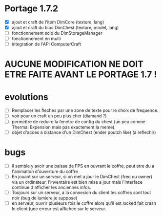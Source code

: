 Portage 1.7.2
=============

- [X] ajout et craft de l'item DimCore (texture, lang)
- [X] ajout et craft du bloc DimChest (texture, model, lang)
- [ ] fonctionnement solo du DimStorageManager
- [ ] fonctionnement en multi
- [ ] integration de l'API ComputerCraft

AUCUNE MODIFICATION NE DOIT ETRE FAITE AVANT LE PORTAGE 1.7 !
=============================================================

evolutions
==========

- [ ] Remplacer les fleches par une zone de texte pour le choix de frequence.
- [ ] voir pour un craft un peu plus cher (diamand ?)
- [ ] permettre de reduire la fenetre de config du chest (un peu comme Thermal Expension mais pas exactement la meme).
- [ ] objet d'acces a distance d'un DimChest (ender poutch like) (a reflechir)

bugs
====

- [ ] il semble y avoir une baisse de FPS en ouvrant le coffre, peut etre du a l'animation d'ouverture du coffre
- [ ] En jouant sur un serveur, si on met a jour le DimChest (freq ou owner) via un ordinateur, l'inventaire est bien mise a jour
mais l'interface continue d'afficher les anciennes infos.
- [ ] Toujours sur un serveur, a la connexion du client les coffres sont tout noir (bug de lumiere je suppose)
- [ ] en serveur, ouvrir plusieurs fois le coffre alors qu'il est locked fait crash le client (une erreur est affichee sur le serveur.
